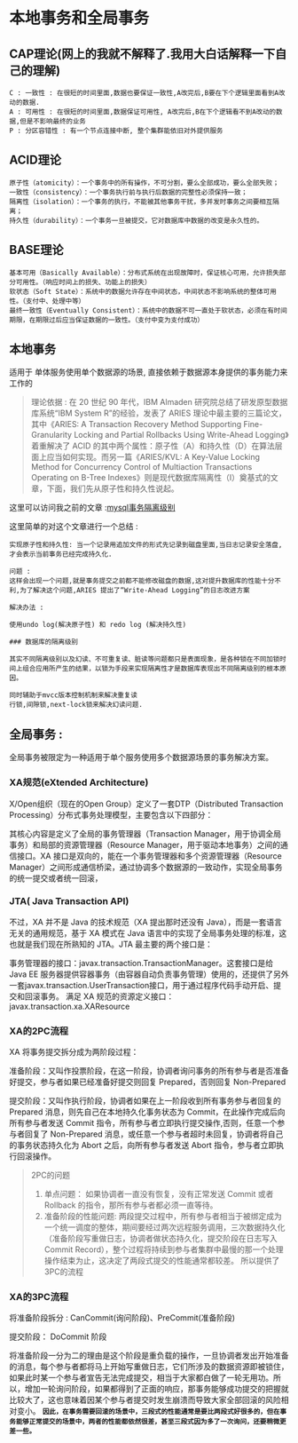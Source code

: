 # 本地事务和全局事务

## CAP理论(网上的我就不解释了.我用大白话解释一下自己的理解)

``` text
C : 一致性 : 在很短的时间里面,数据也要保证一致性,A改完后,B要在下个逻辑里面看到A改动的数据.
A : 可用性 : 在很短的时间里面,数据保证可用性, A改完后,B在下个逻辑看不到A改动的数据,但是不影响最终的业务
P : 分区容错性 : 有一个节点连接中断, 整个集群能依旧对外提供服务
```

## ACID理论
``` text
原子性（atomicity）：一个事务中的所有操作，不可分割，要么全部成功，要么全部失败；
一致性（consistency）：一个事务执行前与执行后数据的完整性必须保持一致；
隔离性（isolation）：一个事务的执行，不能被其他事务干扰，多并发时事务之间要相互隔离；
持久性（durability）：一个事务一旦被提交，它对数据库中数据的改变是永久性的。
```



## BASE理论

``` text
基本可用（Basically Available）：分布式系统在出现故障时，保证核心可用，允许损失部分可用性。（响应时间上的损失、功能上的损失）
软状态（Soft State）：系统中的数据允许存在中间状态，中间状态不影响系统的整体可用性。（支付中、处理中等）
最终一致性（Eventually Consistent）：系统中的数据不可一直处于软状态，必须在有时间期限，在期限过后应当保证数据的一致性。（支付中变为支付成功）
```



## 本地事务 

适用于 单体服务使用单个数据源的场景, 直接依赖于数据源本身提供的事务能力来工作的
> 理论依据 : 在 20 世纪 90 年代，IBM Almaden 研究院总结了研发原型数据库系统“IBM System R”的经验，发表了 ARIES 理论中最主要的三篇论文，其中《ARIES: A Transaction Recovery Method Supporting Fine-Granularity Locking and Partial Rollbacks Using Write-Ahead Logging》着重解决了 ACID 的其中两个属性：原子性（A）和持久性（D）在算法层面上应当如何实现。而另一篇《ARIES/KVL: A Key-Value Locking Method for Concurrency Control of Multiaction Transactions Operating on B-Tree Indexes》则是现代数据库隔离性（I）奠基式的文章，下面，我们先从原子性和持久性说起。

这里可以访问我之前的文章 :[mysql事务隔离级别](https://wonggaozh.github.io/Blog/#/zh-database/103_mysql%E4%BA%8B%E5%8A%A1%E9%9A%94%E7%A6%BB%E7%BA%A7%E5%88%AB)

这里简单的对这个文章进行一个总结 : 
``` text
实现原子性和持久性: 当一个记录用追加文件的形式先记录到磁盘里面,当日志记录安全落盘,才会表示当前事务已经完成持久化.

问题 : 
这样会出现一个问题,就是事务提交之前都不能修改磁盘的数据,这对提升数据库的性能十分不利,为了解决这个问题,ARIES 提出了“Write-Ahead Logging”的日志改进方案

解决办法 : 

使用undo log(解决原子性) 和 redo log (解决持久性)

### 数据库的隔离级别

其实不同隔离级别以及幻读、不可重复读、脏读等问题都只是表面现象，是各种锁在不同加锁时间上组合应用所产生的结果，以锁为手段来实现隔离性才是数据库表现出不同隔离级别的根本原因。

同时辅助于mvcc版本控制机制来解决重复读 
行锁,间隙锁,next-lock锁来解决幻读问题.
```

## 全局事务 : 
全局事务被限定为一种适用于单个服务使用多个数据源场景的事务解决方案。

### XA规范(eXtended Architecture)

X/Open组织（现在的Open Group）定义了一套DTP（Distributed Transaction Processing）分布式事务处理模型，主要包含以下四部分：

其核心内容是定义了全局的事务管理器（Transaction Manager，用于协调全局事务）和局部的资源管理器（Resource Manager，用于驱动本地事务）之间的通信接口。XA 接口是双向的，能在一个事务管理器和多个资源管理器（Resource Manager）之间形成通信桥梁，通过协调多个数据源的一致动作，实现全局事务的统一提交或者统一回滚，

### JTA( Java Transaction API)

不过，XA 并不是 Java 的技术规范（XA 提出那时还没有 Java），而是一套语言无关的通用规范，基于 XA 模式在 Java 语言中的实现了全局事务处理的标准，这也就是我们现在所熟知的 JTA。JTA 最主要的两个接口是：

事务管理器的接口：javax.transaction.TransactionManager。这套接口是给 Java EE 服务器提供容器事务（由容器自动负责事务管理）使用的，还提供了另外一套javax.transaction.UserTransaction接口，用于通过程序代码手动开启、提交和回滚事务。
满足 XA 规范的资源定义接口：javax.transaction.xa.XAResource

### XA的2PC流程
XA 将事务提交拆分成为两阶段过程：

准备阶段：又叫作投票阶段，在这一阶段，协调者询问事务的所有参与者是否准备好提交，参与者如果已经准备好提交则回复 Prepared，否则回复 Non-Prepared

提交阶段：又叫作执行阶段，协调者如果在上一阶段收到所有事务参与者回复的 Prepared 消息，则先自己在本地持久化事务状态为 Commit，在此操作完成后向所有参与者发送 Commit 指令，所有参与者立即执行提交操作,否则，任意一个参与者回复了 Non-Prepared 消息，或任意一个参与者超时未回复，协调者将自己的事务状态持久化为 Abort 之后，向所有参与者发送 Abort 指令，参与者立即执行回滚操作。

> 2PC的问题 
> 1. 单点问题： 如果协调者一直没有恢复，没有正常发送 Commit 或者 Rollback 的指令，那所有参与者都必须一直等待。
> 2. 准备阶段的性能问题: 两段提交过程中，所有参与者相当于被绑定成为一个统一调度的整体，期间要经过两次远程服务调用，三次数据持久化（准备阶段写重做日志，协调者做状态持久化，提交阶段在日志写入 Commit Record），整个过程将持续到参与者集群中最慢的那一个处理操作结束为止，这决定了两段式提交的性能通常都较差。
> 所以提供了3PC的流程

### XA的3PC流程

将准备阶段拆分 :
CanCommit(询问阶段)、PreCommit(准备阶段) 

提交阶段： DoCommit 阶段

将准备阶段一分为二的理由是这个阶段是重负载的操作，一旦协调者发出开始准备的消息，每个参与者都将马上开始写重做日志，它们所涉及的数据资源即被锁住，如果此时某一个参与者宣告无法完成提交，相当于大家都白做了一轮无用功。所以，增加一轮询问阶段，如果都得到了正面的响应，那事务能够成功提交的把握就比较大了，这也意味着因某个参与者提交时发生崩溃而导致大家全部回滚的风险相对变小。
**`因此，在事务需要回滚的场景中，三段式的性能通常是要比两段式好很多的，但在事务能够正常提交的场景中，两者的性能都依然很差，甚至三段式因为多了一次询问，还要稍微更差一些。`**



